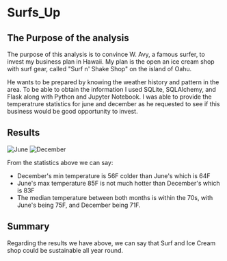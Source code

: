 # Surfs_Up

## The Purpose of the analysis

The purpose of this analysis is to convince W. Avy, a famous surfer, to invest my business plan in Hawaii.  My plan is the open an ice cream shop with surf gear, called "Surf n' Shake Shop" on the island of Oahu. 

He wants to be prepared by knowing the weather history and pattern in the area. To be able to obtain the information I used SQLite, SQLAlchemy, and Flask along with Python and Jupyter Notebook. I was able to provide the temperatrure statistics for june and december as he requested to see if this business would be good opportunity to invest.

## Results

![June](https://user-images.githubusercontent.com/104239978/192656987-7e35bf2e-7991-4aed-ba9d-4ddb56d806cc.png)
![December](https://user-images.githubusercontent.com/104239978/192657743-5eaebd82-ed08-47f4-a964-d57a117f68bb.png)

From the statistics above we can say:

* December's min temperature is 56F colder than June's which is 64F 
* June's max temperature 85F is not much hotter than December's which is 83F
* The median temperature between both months is within the 70s, with June's being 75F, and December being 71F.

## Summary

Regarding the results we have above, we can say that Surf and Ice Cream shop could be sustainable all year round. 
